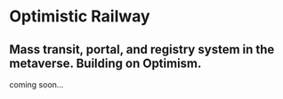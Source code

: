 # Optimistic Railway

## Mass transit, portal, and registry system in the metaverse. Building on Optimism.
coming soon...
